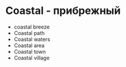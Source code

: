 # Coastal - прибрежный




- coastal breeze
- Coastal path
- Coastal waters
- Coastal area
- Coastal town
- Coastal village